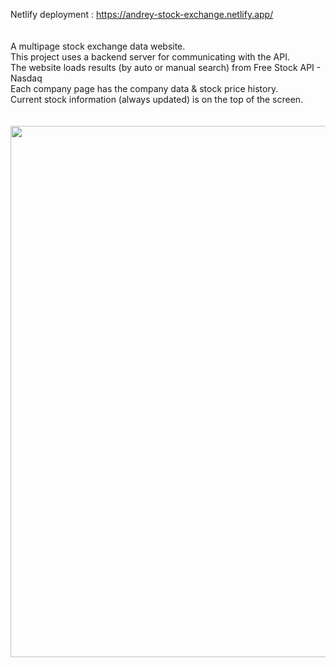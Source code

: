 Netlify deployment : https://andrey-stock-exchange.netlify.app/
<br/>
<br/>
<br/>
A multipage stock exchange data website.<br/>
This project uses a backend server for communicating with the API.<br/>
The website loads results (by auto or manual search) from Free Stock API - Nasdaq<br/>
Each company page has the company data & stock price history.<br/>
Current stock information (always updated) is on the top of the screen.<br/>
<br/>
<br/>
<img src="https://i.postimg.cc/NGKbYYZ6/screenshot.png" width="850"/>

